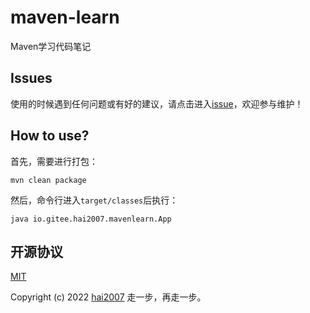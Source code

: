 # maven-learn
Maven学习代码笔记

## Issues
使用的时候遇到任何问题或有好的建议，请点击进入[issue](https://github.com/agile-contrib/maven-learn/issues)，欢迎参与维护！

## How to use?

首先，需要进行打包：

```
mvn clean package
```

然后，命令行进入```target/classes```后执行：

```
java io.gitee.hai2007.mavenlearn.App
```

开源协议
---------------------------------------
[MIT](https://github.com/agile-contrib/maven-learn/blob/master/LICENSE)

Copyright (c) 2022 [hai2007](https://hai2007.gitee.io/sweethome/) 走一步，再走一步。

